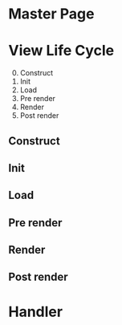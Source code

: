 Master Page
===========


View Life Cycle
===============

0. Construct
1. Init
2. Load
3. Pre render
4. Render
5. Post render

Construct
---------

Init
----

Load
----

Pre render
----------

Render
------

Post render
-----------

Handler
=======

